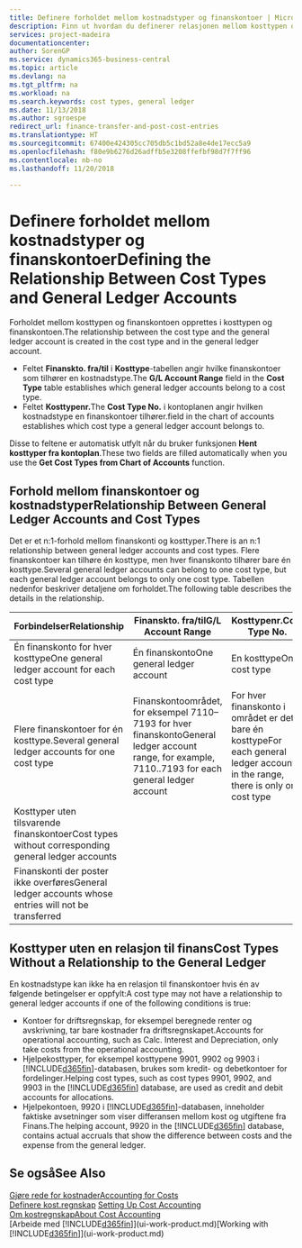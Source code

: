 ```yaml
---
title: Definere forholdet mellom kostnadstyper og finanskontoer | Microsoft-dokumentasjon
description: Finn ut hvordan du definerer relasjonen mellom kosttypen og finanskontoen.
services: project-madeira
documentationcenter: 
author: SorenGP
ms.service: dynamics365-business-central
ms.topic: article
ms.devlang: na
ms.tgt_pltfrm: na
ms.workload: na
ms.search.keywords: cost types, general ledger
ms.date: 11/13/2018
ms.author: sgroespe
redirect_url: finance-transfer-and-post-cost-entries
ms.translationtype: HT
ms.sourcegitcommit: 67400e424305cc705db5c1bd52a8e4de17ecc5a9
ms.openlocfilehash: f80e9b6276d26adffb5e3208ffefbf98d7f7ff96
ms.contentlocale: nb-no
ms.lasthandoff: 11/20/2018

---
```

# <a name="defining-the-relationship-between-cost-types-and-general-ledger-accounts"></a><span data-ttu-id="db8ec-103">Definere forholdet mellom kostnadstyper og finanskontoer</span><span class="sxs-lookup"><span data-stu-id="db8ec-103">Defining the Relationship Between Cost Types and General Ledger Accounts</span></span>
<span data-ttu-id="db8ec-104">Forholdet mellom kosttypen og finanskontoen opprettes i kosttypen og finanskontoen.</span><span class="sxs-lookup"><span data-stu-id="db8ec-104">The relationship between the cost type and the general ledger account is created in the cost type and in the general ledger account.</span></span>  

* <span data-ttu-id="db8ec-105">Feltet **Finanskto. fra/til** i **Kosttype**-tabellen angir hvilke finanskontoer som tilhører en kostnadstype.</span><span class="sxs-lookup"><span data-stu-id="db8ec-105">The **G/L Account Range** field in the **Cost Type** table establishes which general ledger accounts belong to a cost type.</span></span>  
* <span data-ttu-id="db8ec-106">Feltet **Kosttypenr.**</span><span class="sxs-lookup"><span data-stu-id="db8ec-106">The **Cost Type No.**</span></span> <span data-ttu-id="db8ec-107">i kontoplanen angir hvilken kostnadstype en finanskontoer tilhører.</span><span class="sxs-lookup"><span data-stu-id="db8ec-107">field in the chart of accounts establishes which cost type a general ledger account belongs to.</span></span>  

<span data-ttu-id="db8ec-108">Disse to feltene er automatisk utfylt når du bruker funksjonen **Hent kosttyper fra kontoplan**.</span><span class="sxs-lookup"><span data-stu-id="db8ec-108">These two fields are filled automatically when you use the **Get Cost Types from Chart of Accounts** function.</span></span>  

## <a name="relationship-between-general-ledger-accounts-and-cost-types"></a><span data-ttu-id="db8ec-109">Forhold mellom finanskontoer og kostnadstyper</span><span class="sxs-lookup"><span data-stu-id="db8ec-109">Relationship Between General Ledger Accounts and Cost Types</span></span>  
<span data-ttu-id="db8ec-110">Det er et n:1-forhold mellom finanskonti og kosttyper.</span><span class="sxs-lookup"><span data-stu-id="db8ec-110">There is an n:1 relationship between general ledger accounts and cost types.</span></span> <span data-ttu-id="db8ec-111">Flere finanskontoer kan tilhøre én kosttype, men hver finanskonto tilhører bare én kosttype.</span><span class="sxs-lookup"><span data-stu-id="db8ec-111">Several general ledger accounts can belong to one cost type, but each general ledger account belongs to only one cost type.</span></span> <span data-ttu-id="db8ec-112">Tabellen nedenfor beskriver detaljene om forholdet.</span><span class="sxs-lookup"><span data-stu-id="db8ec-112">The following table describes the details in the relationship.</span></span>  

|<span data-ttu-id="db8ec-113">Forbindelser</span><span class="sxs-lookup"><span data-stu-id="db8ec-113">Relationship</span></span>|<span data-ttu-id="db8ec-114">**Finanskto. fra/til**</span><span class="sxs-lookup"><span data-stu-id="db8ec-114">**G/L Account Range**</span></span>|<span data-ttu-id="db8ec-115">**Kosttypenr.**</span><span class="sxs-lookup"><span data-stu-id="db8ec-115">**Cost Type No.**</span></span>|  
|------------------|------------------------------------------------|-------------------------------------------|  
|<span data-ttu-id="db8ec-116">Én finanskonto for hver kosttype</span><span class="sxs-lookup"><span data-stu-id="db8ec-116">One general ledger account for each cost type</span></span>|<span data-ttu-id="db8ec-117">Én finanskonto</span><span class="sxs-lookup"><span data-stu-id="db8ec-117">One general ledger account</span></span>|<span data-ttu-id="db8ec-118">En kosttype</span><span class="sxs-lookup"><span data-stu-id="db8ec-118">One cost type</span></span>|  
|<span data-ttu-id="db8ec-119">Flere finanskontoer for én kosttype.</span><span class="sxs-lookup"><span data-stu-id="db8ec-119">Several general ledger accounts for one cost type</span></span>|<span data-ttu-id="db8ec-120">Finanskontoområdet, for eksempel 7110–7193 for hver finanskonto</span><span class="sxs-lookup"><span data-stu-id="db8ec-120">General ledger account range, for example, 7110..7193 for each general ledger account</span></span>|<span data-ttu-id="db8ec-121">For hver finanskonto i området er det bare én kosttype</span><span class="sxs-lookup"><span data-stu-id="db8ec-121">For each general ledger account in the range, there is only one cost type</span></span>|  
|<span data-ttu-id="db8ec-122">Kosttyper uten tilsvarende finanskontoer</span><span class="sxs-lookup"><span data-stu-id="db8ec-122">Cost types without corresponding general ledger accounts</span></span>|<Empty>||  
|<span data-ttu-id="db8ec-123">Finanskonti der poster ikke overføres</span><span class="sxs-lookup"><span data-stu-id="db8ec-123">General ledger accounts whose entries will not be transferred</span></span>||<Empty>|  

## <a name="cost-types-without-a-relationship-to-the-general-ledger"></a><span data-ttu-id="db8ec-124">Kosttyper uten en relasjon til finans</span><span class="sxs-lookup"><span data-stu-id="db8ec-124">Cost Types Without a Relationship to the General Ledger</span></span>  
<span data-ttu-id="db8ec-125">En kostnadstype kan ikke ha en relasjon til finanskontoer hvis én av følgende betingelser er oppfylt:</span><span class="sxs-lookup"><span data-stu-id="db8ec-125">A cost type may not have a relationship to general ledger accounts if one of the following conditions is true:</span></span>  

* <span data-ttu-id="db8ec-126">Kontoer for driftsregnskap, for eksempel beregnede renter og avskrivning, tar bare kostnader fra driftsregnskapet.</span><span class="sxs-lookup"><span data-stu-id="db8ec-126">Accounts for operational accounting, such as Calc. Interest and Depreciation, only take costs from the operational accounting.</span></span>  
* <span data-ttu-id="db8ec-127">Hjelpekosttyper, for eksempel kosttypene 9901, 9902 og 9903 i [!INCLUDE[d365fin](includes/d365fin_md.md)]-databasen, brukes som kredit- og debetkontoer for fordelinger.</span><span class="sxs-lookup"><span data-stu-id="db8ec-127">Helping cost types, such as cost types 9901, 9902, and 9903 in the [!INCLUDE[d365fin](includes/d365fin_md.md)] database, are used as credit and debit accounts for allocations.</span></span>  
* <span data-ttu-id="db8ec-128">Hjelpekontoen, 9920 i [!INCLUDE[d365fin](includes/d365fin_md.md)]-databasen, inneholder faktiske avsetninger som viser differansen mellom kost og utgiftene fra Finans.</span><span class="sxs-lookup"><span data-stu-id="db8ec-128">The helping account, 9920 in the [!INCLUDE[d365fin](includes/d365fin_md.md)] database, contains actual accruals that show the difference between costs and the expense from the general ledger.</span></span>  

## <a name="see-also"></a><span data-ttu-id="db8ec-129">Se også</span><span class="sxs-lookup"><span data-stu-id="db8ec-129">See Also</span></span>  
[<span data-ttu-id="db8ec-130">Gjøre rede for kostnader</span><span class="sxs-lookup"><span data-stu-id="db8ec-130">Accounting for Costs</span></span>](finance-manage-cost-accounting.md)  
<span data-ttu-id="db8ec-131">[Definere kost.regnskap](finance-set-up-cost-accounting.md) </span><span class="sxs-lookup"><span data-stu-id="db8ec-131">[Setting Up Cost Accounting](finance-set-up-cost-accounting.md) </span></span>  
[<span data-ttu-id="db8ec-132">Om kostregnskap</span><span class="sxs-lookup"><span data-stu-id="db8ec-132">About Cost Accounting</span></span>](finance-about-cost-accounting.md)  
<span data-ttu-id="db8ec-133">[Arbeide med [!INCLUDE[d365fin](includes/d365fin_md.md)]](ui-work-product.md)</span><span class="sxs-lookup"><span data-stu-id="db8ec-133">[Working with [!INCLUDE[d365fin](includes/d365fin_md.md)]](ui-work-product.md)</span></span>

